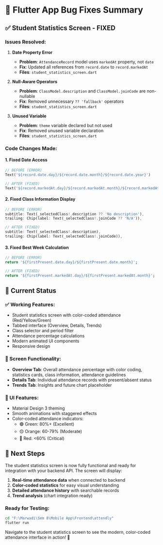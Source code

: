 # 🔧 Flutter App Bug Fixes Summary

## ✅ **Student Statistics Screen - FIXED**

### **Issues Resolved:**

1. **Date Property Error**
   - **Problem**: `AttendanceRecord` model uses `markedAt` property, not `date`
   - **Fix**: Updated all references from `record.date` to `record.markedAt`
   - **Files**: `student_statistics_screen.dart`

2. **Null-Aware Operators**
   - **Problem**: `ClassModel.description` and `ClassModel.joinCode` are non-nullable
   - **Fix**: Removed unnecessary `?? 'fallback'` operators
   - **Files**: `student_statistics_screen.dart`

3. **Unused Variable**
   - **Problem**: `theme` variable declared but not used
   - **Fix**: Removed unused variable declaration
   - **Files**: `student_statistics_screen.dart`

### **Code Changes Made:**

#### **1. Fixed Date Access**
```dart
// BEFORE (ERROR)
Text('${record.date.day}/${record.date.month}/${record.date.year}')

// AFTER (FIXED)
Text('${record.markedAt.day}/${record.markedAt.month}/${record.markedAt.year}')
```

#### **2. Fixed Class Information Display**
```dart
// BEFORE (ERROR)
subtitle: Text(_selectedClass!.description ?? 'No description'),
trailing: Chip(label: Text(_selectedClass!.joinCode ?? 'N/A')),

// AFTER (FIXED)  
subtitle: Text(_selectedClass!.description),
trailing: Chip(label: Text(_selectedClass!.joinCode)),
```

#### **3. Fixed Best Week Calculation**
```dart
// BEFORE (ERROR)
return '${firstPresent.date.day}/${firstPresent.date.month}';

// AFTER (FIXED)
return '${firstPresent.markedAt.day}/${firstPresent.markedAt.month}';
```

## 🎯 **Current Status**

### **✅ Working Features:**
- Student statistics screen with color-coded attendance (Red/Yellow/Green)
- Tabbed interface (Overview, Details, Trends)
- Class selector and period filter
- Attendance percentage calculations
- Modern animated UI components
- Responsive design

### **📱 Screen Functionality:**
- **Overview Tab**: Overall attendance percentage with color coding, statistics cards, class information, attendance guidelines
- **Details Tab**: Individual attendance records with present/absent status
- **Trends Tab**: Insights and future chart placeholder

### **🎨 UI Features:**
- Material Design 3 theming
- Smooth animations with staggered effects
- Color-coded attendance indicators:
  - 🟢 Green: 80%+ (Excellent)
  - 🟡 Orange: 60-79% (Moderate)  
  - 🔴 Red: <60% (Critical)

## 🚀 **Next Steps**

The student statistics screen is now fully functional and ready for integration with your backend API. The screen will display:

1. **Real-time attendance data** when connected to backend
2. **Color-coded statistics** for easy visual understanding
3. **Detailed attendance history** with searchable records
4. **Trend analysis** (chart integration ready)

### **Ready for Testing:**
```bash
cd "F:\Marwadi\Sem 8\Mobile App\Frontend\attendly"
flutter run
```

Navigate to the student statistics screen to see the modern, color-coded attendance interface in action! 🎉